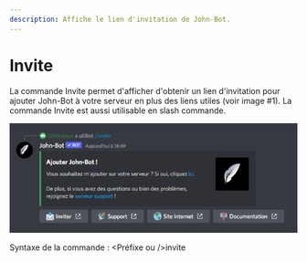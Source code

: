 ```yaml
---
description: Affiche le lien d'invitation de John-Bot.
---
```


# Invite

La commande Invite permet d'afficher d'obtenir un lien d'invitation pour ajouter John-Bot à votre serveur en plus des liens utiles (voir image #1). La commande Invite est aussi utilisable en slash commande.&#x20;

![Image #1](../../../.gitbook/assets/Invite.png)

Syntaxe de la commande : \<Préfixe ou />invite
